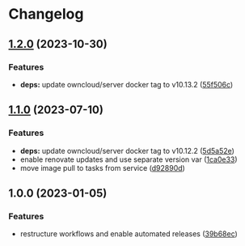 # Changelog

## [1.2.0](https://github.com/rolehippie/owncloud/compare/v1.1.0...v1.2.0) (2023-10-30)


### Features

* **deps:** update owncloud/server docker tag to v10.13.2 ([55f506c](https://github.com/rolehippie/owncloud/commit/55f506cc3d06034898e2b5c82f3dc3a136318675))

## [1.1.0](https://github.com/rolehippie/owncloud/compare/v1.0.0...v1.1.0) (2023-07-10)


### Features

* **deps:** update owncloud/server docker tag to v10.12.2 ([5d5a52e](https://github.com/rolehippie/owncloud/commit/5d5a52edeb96afd9c75ec6ba28495462fe4787c4))
* enable renovate updates and use separate version var ([1ca0e33](https://github.com/rolehippie/owncloud/commit/1ca0e332272af868ddc960f8038f84a8eb72f0ea))
* move image pull to tasks from service ([d92890d](https://github.com/rolehippie/owncloud/commit/d92890d473b13baa9726615d00ab75de7f7b64f6))

## 1.0.0 (2023-01-05)


### Features

* restructure workflows and enable automated releases ([39b68ec](https://github.com/rolehippie/owncloud/commit/39b68ec12d36f7761257e9da95c47a0043ec4e81))
